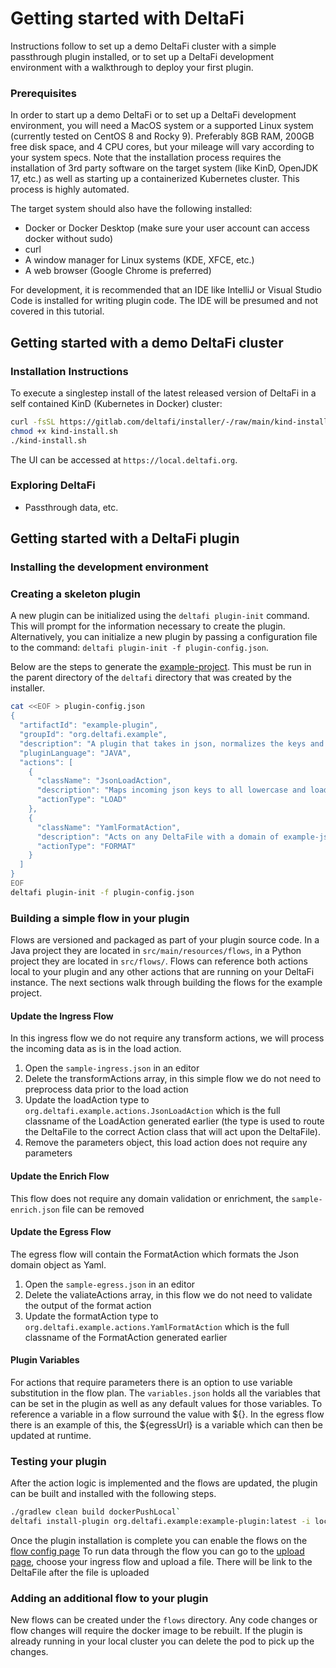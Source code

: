 # Getting started with DeltaFi

Instructions follow to set up a demo DeltaFi cluster with a simple passthrough plugin installed, or to set up a DeltaFi development environment with a walkthrough to deploy your first plugin.

### Prerequisites

In order to start up a demo DeltaFi or to set up a DeltaFi development environment, you will need a MacOS system or a supported Linux system (currently tested on CentOS 8 and Rocky 9).  Preferably 8GB RAM, 200GB free disk space, and 4 CPU cores, but your mileage will vary according to your system specs.  Note that the installation process requires the installation of 3rd party software on the target system (like KinD, OpenJDK 17, etc.) as well as starting up a containerized Kubernetes cluster.  This process is highly automated.

The target system should also have the following installed:
- Docker or Docker Desktop (make sure your user account can access docker without sudo)
- curl
- A window manager for Linux systems (KDE, XFCE, etc.)
- A web browser (Google Chrome is preferred)

For development, it is recommended that an IDE like IntelliJ or Visual Studio Code is installed for writing plugin code.  The IDE will be presumed and not covered in this tutorial.

## Getting started with a demo DeltaFi cluster


### Installation Instructions

To execute a singlestep install of the latest released version of DeltaFi in a self contained KinD (Kubernetes in Docker) cluster:

```bash
curl -fsSL https://gitlab.com/deltafi/installer/-/raw/main/kind-install.sh > kind-install.sh
chmod +x kind-install.sh
./kind-install.sh
```

The UI can be accessed at `https://local.deltafi.org`.

### Exploring DeltaFi

- Passthrough data, etc.

## Getting started with a DeltaFi plugin

### Installing the development environment

### Creating a skeleton plugin
A new plugin can be initialized using the `deltafi plugin-init` command. This will prompt for the information necessary to create the plugin. Alternatively, you can initialize a new plugin by passing a configuration file to the command: `deltafi plugin-init -f plugin-config.json`.

Below are the steps to generate the [example-project](https://gitlab.com/deltafi/example-plugin). This must be run in the parent directory of the `deltafi` directory that was created by the installer.
```bash
cat <<EOF > plugin-config.json
{
  "artifactId": "example-plugin",
  "groupId": "org.deltafi.example",
  "description": "A plugin that takes in json, normalizes the keys and outputs yaml",
  "pluginLanguage": "JAVA",
  "actions": [
    {
      "className": "JsonLoadAction",
      "description": "Maps incoming json keys to all lowercase and loads the result in a domain under example-json",
      "actionType": "LOAD"
    },
    {
      "className": "YamlFormatAction",
      "description": "Acts on any DeltaFile with a domain of example-json, converts the json to yaml",
      "actionType": "FORMAT"
    }
  ]
}
EOF
deltafi plugin-init -f plugin-config.json
```

### Building a simple flow in your plugin
Flows are versioned and packaged as part of your plugin source code. In a Java project they are located in `src/main/resources/flows`, in a Python project they are located in `src/flows/`.
Flows can reference both actions local to your plugin and any other actions that are running on your DeltaFi instance.
The next sections walk through building the flows for the example project.

#### Update the Ingress Flow
In this ingress flow we do not require any transform actions, we will process the incoming data as is in the load action.

1. Open the `sample-ingress.json` in an editor
1. Delete the transformActions array, in this simple flow we do not need to preprocess data prior to the load action
1. Update the loadAction type to `org.deltafi.example.actions.JsonLoadAction` which is the full classname of the LoadAction generated earlier (the type is used to route the DeltaFile to the correct Action class that will act upon the DeltaFile).
1. Remove the parameters object, this load action does not require any parameters

#### Update the Enrich Flow
This flow does not require any domain validation or enrichment, the `sample-enrich.json` file can be removed

#### Update the Egress Flow
The egress flow will contain the FormatAction which formats the Json domain object as Yaml.

1. Open the `sample-egress.json` in an editor
1. Delete the valiateActions array, in this flow we do not need to validate the output of the format action
1. Update the formatAction type to `org.deltafi.example.actions.YamlFormatAction` which is the full classname of the FormatAction generated earlier

#### Plugin Variables
For actions that require parameters there is an option to use variable substitution in the flow plan.  The `variables.json` holds all the variables that can be set in the plugin as well as any default values for those variables. To reference a variable in a flow surround the value with ${}. In the egress flow there is an example of this, the ${egressUrl} is a variable which can then be updated at runtime.

### Testing your plugin
After the action logic is implemented and the flows are updated, the plugin can be built and installed with the following steps.
```bash
./gradlew clean build dockerPushLocal`
deltafi install-plugin org.deltafi.example:example-plugin:latest -i localhost:5000/
```

Once the plugin installation is complete you can enable the flows on the [flow config page](https://local.deltafi.org/config/flows)
To run data through the flow you can go to the [upload page](https://local.deltafi.org/deltafile/upload/), choose your ingress flow and upload a file.
There will be link to the DeltaFile after the file is uploaded

### Adding an additional flow to your plugin
New flows can be created under the `flows` directory. Any code changes or flow changes will require the docker image to be rebuilt. If the plugin is already running in your local cluster you can delete the pod to pick up the changes.